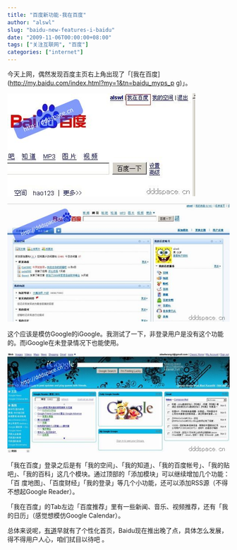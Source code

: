 ```yaml
---
title: "百度新功能-我在百度"
author: "alswl"
slug: "baidu-new-features-i-baidu"
date: "2009-11-06T00:00:00+08:00"
tags: ["关注互联网", "百度"]
categories: ["internet"]
---
```


今天上网，偶然发现百度主页右上角出现了「[我在百度](http://my.baidu.com/index.html?my=1&tn=baidu_myps_p
g)」。

[![baidu](../../static/images/upload_dropbox/200911/baidu.jpg)](../../static/images/upload_dropbox/200911/baidu.jpg)

[![myBaidu](../../static/images/upload_dropbox/200911/myBaidu.jpg)](../../static/images/upload_dropbox/200911/myBaidu.jpg)

这个应该是模仿Google的iGoogle。我测试了一下，非登录用户是没有这个功能的。而iGoogle在未登录情况下也能使用。

[![iGoogle](../../static/images/upload_dropbox/200911/iGoogle.jpg)](../../static/images/upload_dropbox/200911/iGoogle.jpg)

「我在百度」登录之后是有「我的空间」、「我的知道」、「我的百度帐号」、「我的贴吧」、「我的百科」这几个模块。通过顶部的「添加模块」可以继续增加几个功能：「百
度地图」、「百度财经」「我的登录」等几个小功能，还可以添加RSS源（不得不想起Google Reader）。

「我在百度」的Tab左边「百度推荐」里有一些新闻、音乐、视频推荐，还有「我的日历」（感觉想模仿Google Calendar）。

总体来说呢，[有道](http://www.youdao.com)早就有了个性化首页，Baidu现在推出晚了点，具体怎么发展，得不得用户人心，咱们拭目以待吧
。

